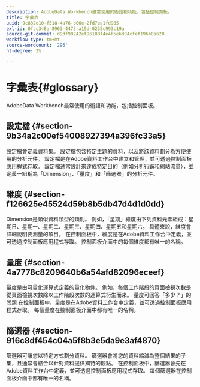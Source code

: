 ```yaml
---
description: AdobeData Workbench最常使用的術語和功能，包括控制面板。
title: 字彙表
uuid: 9c832e10-f518-4a76-b06e-2fd7ea1fd985
exl-id: 0fcc348a-8963-4473-a19d-0235c993c19a
source-git-commit: d9df90242ef96188f4e4b5e6d04cfef196b0a628
workflow-type: tm+mt
source-wordcount: '295'
ht-degree: 2%

---
```


# 字彙表{#glossary}

AdobeData Workbench最常使用的術語和功能，包括控制面板。

## 設定檔 {#section-9b34a2c00ef54008927394a396fc33a5}

設定檔會定義資料集。 設定檔包含特定主題的資料，以及將該資料劃分為方便使用的分析元件。 設定檔是在Adobe資料工作台中建立和管理，並可透過控制面板應用程式存取。 設定檔通常設計來達成特定目的（例如分析行銷和網站流量），並定義一組稱為「Dimension」、「量度」和「篩選器」的分析元件。

## 維度 {#section-f126625e45524d59b8b5db47d4d1d0dd}

Dimension是類似資料類型的類別。 例如，「星期」維度由下列資料元素組成：星期日、星期一、星期二、星期三、星期四、星期五和星期六。 具體來說，維度會詳細說明要測量的項目。 在控制面板中，維度是在Adobe資料工作台中定義，並可透過控制面板應用程式存取。 控制面板介面中的每個維度都有唯一的名稱。

## 量度 {#section-4a7778c8209640b6a54afd82096eceef}

量度是由可量化運算式定義的量化物件。 例如，每個工作階段的頁面檢視次數是從頁面檢視次數除以工作階段次數的運算式衍生而來。 量度可回答「多少？」的問題 在控制面板中，量度是在Adobe資料工作台中定義，並可透過控制面板應用程式存取。 每個量度在控制面板介面中都有唯一的名稱。

## 篩選器 {#section-916c8df454c04a5f8b3e5da9e3af4870}

篩選器可讓您以特定方式劃分資料。 篩選器會將您的資料縮減為整個結果的子集，且通常會結合以針對資料提供獨特的觀點。 在控制面板中，篩選器會先在Adobe資料工作台中定義，並可透過控制面板應用程式存取。 每個篩選器在控制面板介面中都有唯一的名稱。
